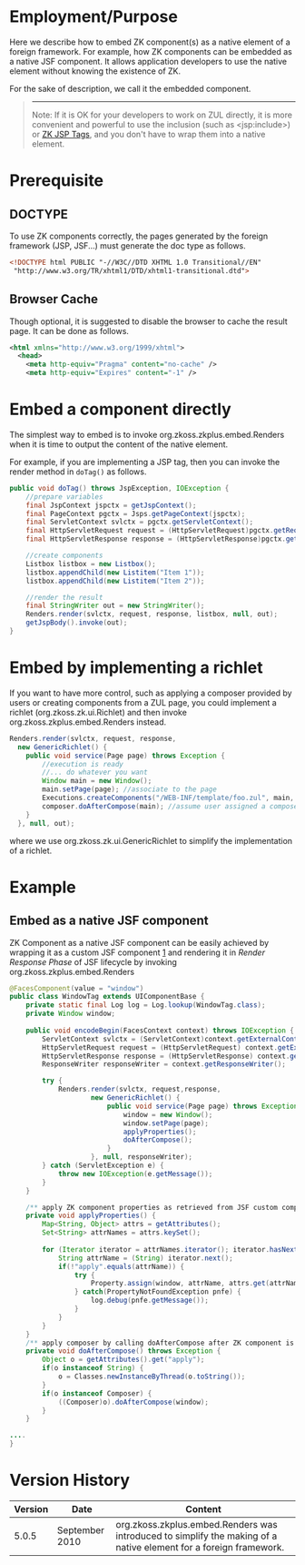 # Employment/Purpose

Here we describe how to embed ZK component(s) as a native element of a
foreign framework. For example, how ZK components can be embedded as a
native JSF component. It allows application developers to use the native
element without knowing the existence of ZK.

For the sake of description, we call it the embedded component.

> ------------------------------------------------------------------------
>
> Note: If it is OK for your developers to work on ZUL directly, it is
> more convenient and powerful to use the inclusion (such as
> \<jsp:include\>) or [ZK JSP
> Tags](http://www.zkoss.org/product/zkjsp.dsp), and you don't have to
> wrap them into a native element.

# Prerequisite

## DOCTYPE

To use ZK components correctly, the pages generated by the foreign
framework (JSP, JSF...) must generate the doc type as follows.

```html
<!DOCTYPE html PUBLIC "-//W3C//DTD XHTML 1.0 Transitional//EN"
 "http://www.w3.org/TR/xhtml1/DTD/xhtml1-transitional.dtd">
```

## Browser Cache

Though optional, it is suggested to disable the browser to cache the
result page. It can be done as follows.

```xml
<html xmlns="http://www.w3.org/1999/xhtml">
  <head>
    <meta http-equiv="Pragma" content="no-cache" />
    <meta http-equiv="Expires" content="-1" />
```

# Embed a component directly

The simplest way to embed is to invoke
<javadoc method="render(javax.servlet.ServletContext, javax.servlet.http.HttpServletRequest, javax.servlet.http.HttpServletResponse, org.zkoss.zk.ui.Component, java.lang.String, java.io.Writer)">org.zkoss.zkplus.embed.Renders</javadoc>
when it is time to output the content of the native element.

For example, if you are implementing a JSP tag, then you can invoke the
render method in `doTag()` as follows.

```java
public void doTag() throws JspException, IOException {
    //prepare variables
    final JspContext jspctx = getJspContext();
    final PageContext pgctx = Jsps.getPageContext(jspctx);
    final ServletContext svlctx = pgctx.getServletContext();
    final HttpServletRequest request = (HttpServletRequest)pgctx.getRequest();
    final HttpServletResponse response = (HttpServletResponse)pgctx.getResponse();

    //create components
    Listbox listbox = new Listbox();
    listbox.appendChild(new Listitem("Item 1"));
    listbox.appendChild(new Listitem("Item 2"));

    //render the result
    final StringWriter out = new StringWriter();
    Renders.render(svlctx, request, response, listbox, null, out);
    getJspBody().invoke(out);
}
```

# Embed by implementing a richlet

If you want to have more control, such as applying a composer provided
by users or creating components from a ZUL page, you could implement a
richlet (<javadoc type="interface">org.zkoss.zk.ui.Richlet</javadoc>)
and then invoke
<javadoc method="render(javax.servlet.ServletContext, javax.servlet.http.HttpServletRequest, javax.servlet.http.HttpServletResponse, org.zkoss.zk.ui.Richlet, java.lang.String, java.io.Writer)">org.zkoss.zkplus.embed.Renders</javadoc>
instead.

```java
Renders.render(svlctx, request, response,
  new GenericRichlet() {
    public void service(Page page) throws Exception {
        //execution is ready
        //... do whatever you want
        Window main = new Window();
        main.setPage(page); //associate to the page
        Executions.createComponents("/WEB-INF/template/foo.zul", main, null);
        composer.doAfterCompose(main); //assume user assigned a composer
    }
  }, null, out);
```

where we use <javadoc>org.zkoss.zk.ui.GenericRichlet</javadoc> to
simplify the implementation of a richlet.

# Example

## Embed as a native JSF component

ZK Component as a native JSF component can be easily achieved by
wrapping it as a custom JSF component
[1](http://weblogs.java.net/blog/driscoll/archive/2009/10/09/jsf-2-custom-java-components-and-ajax-behaviors)
and rendering it in *Render Response Phase* of JSF lifecycle by invoking
<javadoc method="render(javax.servlet.ServletContext, javax.servlet.http.HttpServletRequest, javax.servlet.http.HttpServletResponse, org.zkoss.zk.ui.Richlet, java.lang.String, java.io.Writer)">org.zkoss.zkplus.embed.Renders</javadoc>

```java
@FacesComponent(value = "window")
public class WindowTag extends UIComponentBase {
    private static final Log log = Log.lookup(WindowTag.class);
    private Window window;
    
    public void encodeBegin(FacesContext context) throws IOException {
        ServletContext svlctx = (ServletContext)context.getExternalContext().getContext();
        HttpServletRequest request = (HttpServletRequest) context.getExternalContext().getRequest();
        HttpServletResponse response = (HttpServletResponse) context.getExternalContext().getResponse();
        ResponseWriter responseWriter = context.getResponseWriter();

        try {
            Renders.render(svlctx, request,response, 
                    new GenericRichlet() {  
                        public void service(Page page) throws Exception {
                            window = new Window();
                            window.setPage(page);
                            applyProperties();
                            doAfterCompose();
                        }
                    }, null, responseWriter);
        } catch (ServletException e) {
            throw new IOException(e.getMessage());
        } 
    }

    /** apply ZK component properties as retrieved from JSF custom component tag */
    private void applyProperties() {
        Map<String, Object> attrs = getAttributes();
        Set<String> attrNames = attrs.keySet();
        
        for (Iterator iterator = attrNames.iterator(); iterator.hasNext();) {
            String attrName = (String) iterator.next();
            if(!"apply".equals(attrName)) {
                try {
                    Property.assign(window, attrName, attrs.get(attrName).toString());
                } catch(PropertyNotFoundException pnfe) {
                    log.debug(pnfe.getMessage());
                }
            }
        }
    }
    /** apply composer by calling doAfterCompose after ZK component is composed */
    private void doAfterCompose() throws Exception {
        Object o = getAttributes().get("apply");
        if(o instanceof String) {
            o = Classes.newInstanceByThread(o.toString());
        }
        if(o instanceof Composer) {
            ((Composer)o).doAfterCompose(window);
        }
    }

....
}
```

# Version History

| Version | Date           | Content                                                                                                                              |
|---------|----------------|--------------------------------------------------------------------------------------------------------------------------------------|
| 5.0.5   | September 2010 | <javadoc>org.zkoss.zkplus.embed.Renders</javadoc> was introduced to simplify the making of a native element for a foreign framework. |
